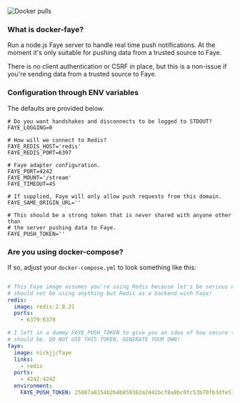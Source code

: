 ![Docker pulls](https://img.shields.io/docker/pulls/nickjj/faye.svg?style=flat)

### What is docker-faye?

Run a node.js Faye server to handle real time push notifications. At the moment
it's only suitable for pushing data from a trusted source to Faye.

There is no client authentication or CSRF in place, but this is a non-issue if
you're sending data from a trusted source to Faye.

### Configuration through ENV variables

The defaults are provided below.

```
# Do you want handshakes and disconnects to be logged to STDOUT?
FAYE_LOGGING=0

# How will we connect to Redis?
FAYE_REDIS_HOST='redis'
FAYE_REDIS_PORT=6397

# Faye adapter configuration.
FAYE_PORT=4242
FAYE_MOUNT='/stream'
FAYE_TIMEOUT=45

# If supplied, Faye will only allow push requests from this domain.
FAYE_SAME_ORIGIN_URL=''

# This should be a strong token that is never shared with anyone other than
# the server pushing data to Faye.
FAYE_PUSH_TOKEN=''
```

### Are you using docker-compose?

If so, adjust your `docker-compose.yml` to look something like this:

```yaml

# This Faye image assumes you're using Redis because let's be serious now, you
# should not be using anything but Redis as a backend with Faye!
redis:
  image: redis:2.8.21
  ports:
    - 6379:6379

# I left in a dummy FAYE_PUSH_TOKEN to give you an idea of how secure the token
# should be. DO NOT USE THIS TOKEN, GENERATE YOUR OWN!
faye:
  image: nickjj/faye
  links:
    - redis
  ports:
    - 4242:4242
  environment:
    FAYE_PUSH_TOKEN: 25087a8154b2b4b859362a2442bcf8a8bc0fc53b70fb3dfe57e67928d9aad8608cecabea58999bdd4fa5094b4c9032b7255d7ceb7aee6c29fbbdab43a33bf8f0
  ```
